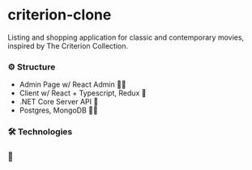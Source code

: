 # criterion-clone
<p> Listing and shopping application for classic and contemporary movies, inspired by The Criterion Collection. </p>

### ⚙️ Structure

- Admin Page w/ React Admin 🔧👷
- Client w/ React + Typescript, Redux 🚧
- .NET Core Server API 🚧
- Postgres, MongoDB 🤷🚧

### 🛠 Technologies

### 🚀 

